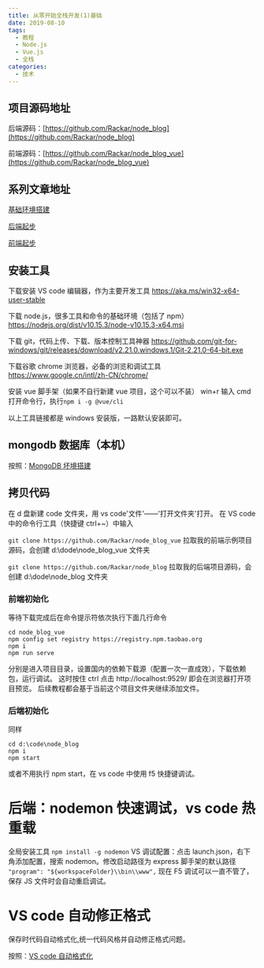 ```yaml
---
title: 从零开始全栈开发(1)基础
date: 2019-08-10
tags:
  - 教程
  - Node.js
  - Vue.js
  - 全栈
categories:
  - 技术
---
```


## 项目源码地址

后端源码：[https://github.com/Rackar/node_blog](https://github.com/Rackar/node_blog)

前端源码：[https://github.com/Rackar/node_blog_vue](https://github.com/Rackar/node_blog_vue)

## 系列文章地址

[基础环境搭建](./nodeStart1)

[后端起步](./nodeStart2)

[前端起步](./nodeStart3)

## 安装工具

下载安装 VS code 编辑器，作为主要开发工具
https://aka.ms/win32-x64-user-stable

下载 node.js，很多工具和命令的基础环境（包括了 npm）
https://nodejs.org/dist/v10.15.3/node-v10.15.3-x64.msi

下载 git，代码上传、下载、版本控制工具神器
https://github.com/git-for-windows/git/releases/download/v2.21.0.windows.1/Git-2.21.0-64-bit.exe

下载谷歌 chrome 浏览器，必备的浏览和调试工具
https://www.google.cn/intl/zh-CN/chrome/

安装 vue 脚手架（如果不自行新建 vue 项目，这个可以不装）
win+r 输入 cmd 打开命令行，执行`npm i -g @vue/cli`

以上工具链接都是 windows 安装版，一路默认安装即可。

## mongodb 数据库（本机）

按照：[MongoDB 坏境搭建](./mongoStart)

## 拷贝代码

在 d 盘新建 code 文件夹，用 vs code'文件'——'打开文件夹'打开。
在 VS code 中的命令行工具（快捷键 ctrl+~）中输入

`git clone https://github.com/Rackar/node_blog_vue`
拉取我的前端示例项目源码，会创建 d:\dode\node_blog_vue 文件夹

`git clone https://github.com/Rackar/node_blog`
拉取我的后端项目源码，会创建 d:\dode\node_blog 文件夹

### 前端初始化

等待下载完成后在命令提示符依次执行下面几行命令

```
cd node_blog_vue
npm config set registry https://registry.npm.taobao.org
npm i
npm run serve
```

分别是进入项目目录，设置国内的依赖下载源（配置一次一直成效），下载依赖包，运行调试。
这时按住 ctrl 点击 http://localhost:9529/ 即会在浏览器打开项目预览。
后续教程都会基于当前这个项目文件夹继续添加文件。

### 后端初始化

同样

```
cd d:\code\node_blog
npm i
npm start
```

或者不用执行 npm start，在 vs code 中使用 f5 快捷键调试。

# 后端：nodemon 快速调试，vs code 热重载

全局安装工具
`npm install -g nodemon`
VS 调试配置：点击 launch.json，右下角添加配置，搜索 nodemon。修改启动路径为 express 脚手架的默认路径
`"program": "${workspaceFolder}\\bin\\www",`
现在 F5 调试可以一直不管了，保存 JS 文件时会自动重启调试。

# VS code 自动修正格式

保存时代码自动格式化,统一代码风格并自动修正格式问题。

按照：[VS code 自动格式化](./vueEslint)
